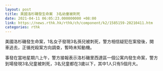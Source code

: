 ```yaml
---
layout: post
title: 美國洛杉磯發生命案　3名幼童被刺死
date: 2021-04-11 06:05:23.000000000 +08:00
link: https://news.rthk.hk/rthk/ch/component/k2/1585159-20210411.htm
categories: rthk
---
```


美國洛杉磯發生命案，1名女子發現3名孫兒被刺死，警方相信疑犯在案發後，開車逃去，正循兇殺案方向調查，暫時未知動機。

事發在當地星期六上午，警方接報表示洛杉磯里西達區一個公寓内發生命案，警方到場發現3名兒童被刺死，3名兒童都在3歲以下，其中1人只有5個月大。
